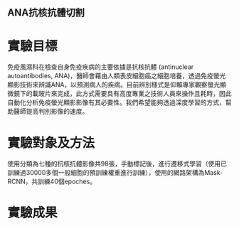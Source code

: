 ## ANA抗核抗體切割

# 實驗目標
免疫風濕科在檢查自身免疫疾病的主要依據是抗核抗體 (antinuclear autoantibodies, ANA)，醫師會藉由人類表皮細胞癌之細胞培養，透過免疫螢光顯影技術來辨識ANA，以預測病人的疾病。目前辨別樣式是仰賴專家觀察螢光顯微鏡下的載玻片來完成，此方式需要具有高度專業之技術人員來操作且耗時，因此自動化分析免疫螢光顯影影像有其必要性。我們希望能夠透過深度學習的方式，幫助醫師提高判別影像的速度。

# 實驗對象及方法
使用分類為七種的抗核抗體影像共98張，手動標記後，進行遷移式學習（使用已訓練過30000多個一般細胞的預訓練權重進行訓練），使用的網路架構為Mask-RCNN，共訓練40個epoches。

# 實驗成果
